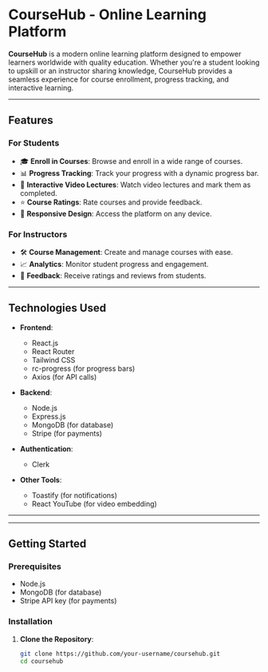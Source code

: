 # **CourseHub - Online Learning Platform**



**CourseHub** is a modern online learning platform designed to empower learners worldwide with quality education. Whether you're a student looking to upskill or an instructor sharing knowledge, CourseHub provides a seamless experience for course enrollment, progress tracking, and interactive learning.

---

## **Features**

### **For Students**
- 🎓 **Enroll in Courses**: Browse and enroll in a wide range of courses.
- 📊 **Progress Tracking**: Track your progress with a dynamic progress bar.
- 🎥 **Interactive Video Lectures**: Watch video lectures and mark them as completed.
- ⭐ **Course Ratings**: Rate courses and provide feedback.
- 📱 **Responsive Design**: Access the platform on any device.

### **For Instructors**
- 🛠️ **Course Management**: Create and manage courses with ease.
- 📈 **Analytics**: Monitor student progress and engagement.
- 💬 **Feedback**: Receive ratings and reviews from students.

---

## **Technologies Used**

- **Frontend**:
  - React.js
  - React Router
  - Tailwind CSS
  - rc-progress (for progress bars)
  - Axios (for API calls)

- **Backend**:
  - Node.js
  - Express.js
  - MongoDB (for database)
  - Stripe (for payments)

- **Authentication**:
  - Clerk 

- **Other Tools**:
  - Toastify (for notifications)
  - React YouTube (for video embedding)

---



---

## **Getting Started**

### **Prerequisites**
- Node.js 
- MongoDB (for database)
- Stripe API key (for payments)

### **Installation**

1. **Clone the Repository**:
   ```bash
   git clone https://github.com/your-username/coursehub.git
   cd coursehub